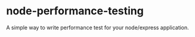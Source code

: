 # node-performance-testing
A simple way to write performance test for your node/express application.
